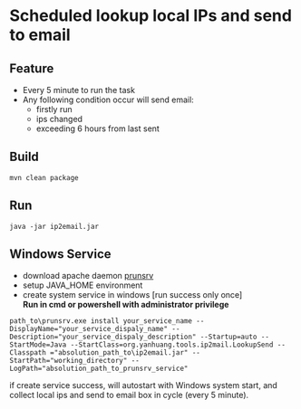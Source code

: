# Scheduled lookup local IPs and send to email
## Feature
- Every 5 minute to run the task
- Any following condition occur will send email:
  - firstly run
  - ips changed
  - exceeding 6 hours from last sent

## Build
```shell
mvn clean package
```

## Run
```shell
java -jar ip2email.jar
```

## Windows Service
- download apache daemon
  [prunsrv](https://downloads.apache.org/commons/daemon/binaries/windows/)
- setup JAVA_HOME environment
- create system service in windows  [run success only once]  
**Run in cmd or powershell with administrator privilege**
```shell
path_to\prunsrv.exe install your_service_name --DisplayName="your_service_dispaly_name" --Description="your_service_dispaly_description" --Startup=auto --StartMode=Java --StartClass=org.yanhuang.tools.ip2mail.LookupSend --Classpath	="absolution_path_to\ip2email.jar" --StartPath="working_directory" --LogPath="absolution_path_to_prunsrv_service"
```
if create service success, will autostart with Windows system start, and collect local ips and send to email box in cycle (every 5 minute).